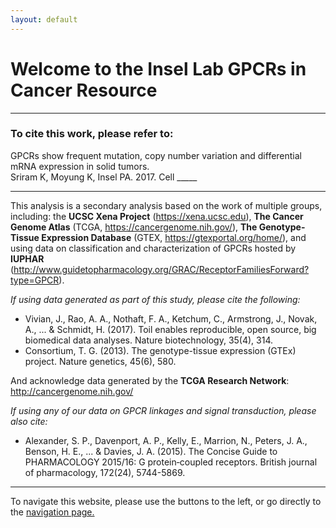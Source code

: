 ```yaml
---
layout: default
---
```


# [](#header-1)Welcome to the Insel Lab GPCRs in Cancer Resource

* * *

### To cite this work, please refer to:

GPCRs show frequent mutation, copy number variation and differential mRNA expression in solid tumors.  
Sriram K, Moyung K, Insel PA. 2017. Cell _____

* * *

This analysis is a secondary analysis based on the work of multiple groups, including: the **UCSC Xena Project** (https://xena.ucsc.edu), **The Cancer Genome Atlas** (TCGA, https://cancergenome.nih.gov/), **The Genotype-Tissue Expression Database** (GTEX, https://gtexportal.org/home/), and using data on classification and characterization of GPCRs hosted by **IUPHAR** (http://www.guidetopharmacology.org/GRAC/ReceptorFamiliesForward?type=GPCR).

*If using data generated as part of this study, please cite the following:*

* Vivian, J., Rao, A. A., Nothaft, F. A., Ketchum, C., Armstrong, J., Novak, A., ... & Schmidt, H. (2017). Toil enables reproducible, open   source, big biomedical data analyses. Nature biotechnology, 35(4), 314.
* Consortium, T. G. (2013). The genotype-tissue expression (GTEx) project. Nature genetics, 45(6), 580.

And acknowledge data generated by the **TCGA Research Network**: http://cancergenome.nih.gov/

*If using any of our data on GPCR linkages and signal transduction, please also cite:*

* Alexander, S. P., Davenport, A. P., Kelly, E., Marrion, N., Peters, J. A., Benson, H. E., ... & Davies, J. A. (2015). The Concise Guide   to PHARMACOLOGY 2015/16: G protein‐coupled receptors. British journal of pharmacology, 172(24), 5744-5869.

* * *

To navigate this website, please use the buttons to the left, or go directly to the [navigation page.](https://insellab.github.io/navigation)
